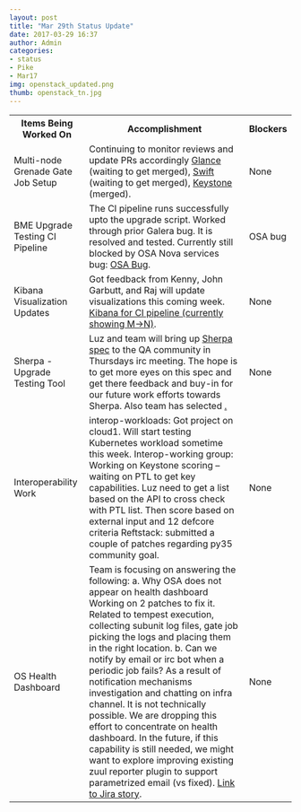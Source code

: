 ```yaml
---
layout: post
title: "Mar 29th Status Update"
date: 2017-03-29 16:37
author: Admin
categories:
- status
- Pike
- Mar17
img: openstack_updated.png
thumb: openstack_tn.jpg
---
```


  <table>
    <tr>
      <th>Items Being Worked On</th>
      <th>Accomplishment</th>
      <th>Blockers</th>
    </tr>
    <tr>
      <td>Multi-node Grenade Gate Job Setup</td>
      <td>Continuing to monitor reviews and update PRs accordingly <a href="https://review.openstack.org/#/c/426428/">Glance</a> (waiting to get merged), <a href="https://review.openstack.org/#/c/411982/">Swift</a> (waiting to get merged), <a href="https://review.openstack.org/#/c/407428/">Keystone</a> (merged).</td>
      <td>None</td>
    </tr>
    <tr>
      <td>BME Upgrade Testing CI Pipeline</td>
      <td>The CI pipeline runs successfully upto the upgrade script. Worked through prior Galera bug.  It is resolved and tested. Currently still blocked by OSA Nova services bug: <a href="https://bugs.launchpad.net/openstack-ansible/+bug/1673889">OSA Bug</a>.</td>
      <td>OSA bug</td>
    </tr>
    <tr>
      <td>Kibana Visualization Updates</td>
      <td>Got feedback from Kenny, John Garbutt, and Raj will update visualizations this coming week. <a href="http://172.99.106.115:5601/app/kibana#/dashboard/OSA-BME-Upgrade-Embed">Kibana for CI pipeline (currently showing M->N)</a>.</td>
      <td>None</td>
    </tr>
    <tr>
      <td>Sherpa  - Upgrade Testing Tool</td>
      <td>Luz and team will bring up <a href= "https://review.openstack.org/#/c/449295/">Sherpa spec</a> to the QA community in Thursdays irc meeting. The hope is to get more eyes on this spec and get there feedback and buy-in for our future work efforts towards Sherpa.  Also team has selected <a href="https://etherpad.openstack.org/p/qe-sherpa-design"<Sherpa completion goals for Ocata</a>.
      </td>
      <td>None</td>
    </tr>
    <tr>
      <td>Interoperability Work</td>
      <td>interop-workloads: Got project on cloud1. Will start testing Kubernetes workload sometime this week.
         Interop-working group: Working on Keystone scoring – waiting on PTL to get key capabilities. Luz need to get a list based on the API to cross check with PTL list. Then score based on external input and 12 defcore criteria
         Reftstack: submitted a couple of patches regarding py35 community goal.
      </td>
      <td>None</td>
    </tr>
    <tr>
      <td>OS Health Dashboard</td>
      <td>Team is focusing on answering the following: 
      a. Why OSA does not appear on health dashboard Working on 2 patches to fix it. Related to tempest execution, collecting subunit log files, gate job picking the logs and placing them in the right location.
      b. Can we notify by email or irc bot when a periodic job fails?  As a result of notification mechanisms investigation and chatting on infra channel. It is not technically possible. We are dropping this effort to concentrate on health dashboard.  In the future, if this capability is still needed, we might want to explore improving existing zuul reporter plugin to support parametrized email (vs fixed). <a href="https://01.org/jira/browse/OSIC-1276?focusedCommentId=30403&page=com.atlassian.jira.plugin.system.issuetabpanels%3Acomment-tabpanel#comment-30403">Link to Jira story</a>.
      </td>
      <td>None</td>
    </tr>
  </table>

[hampden]: https://github.com/jekyll/jekyll
